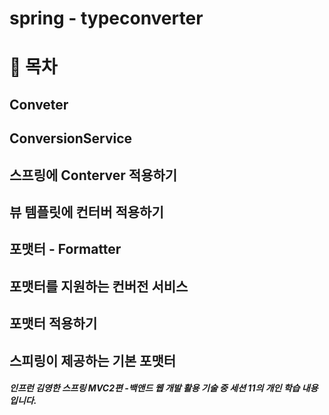 # spring - typeconverter

# 📌 목차
## Conveter
## ConversionService
## 스프링에 Conterver 적용하기
## 뷰 템플릿에 컨터버 적용하기
## 포맷터 - Formatter
## 포맷터를 지원하는 컨버전 서비스
## 포맷터 적용하기
## 스피링이 제공하는 기본 포맷터

##### 인프런 김영한 스프링 MVC2편 -백앤드 웹 개발 활용 기술 중 세션 11의 개인 학습 내용입니다.
